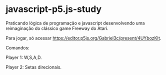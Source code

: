 # javascript-p5.js-study
Praticando lógica de programação e javascript desenvolvendo uma reimaginação do clássico game Freeway do Atari.

Para jogar, só acessar https://editor.p5js.org/Gabriel3c/present/4UYbozKIt.

Comandos:

Player 1: W,S,A,D.

Player 2: Setas direcionais.

